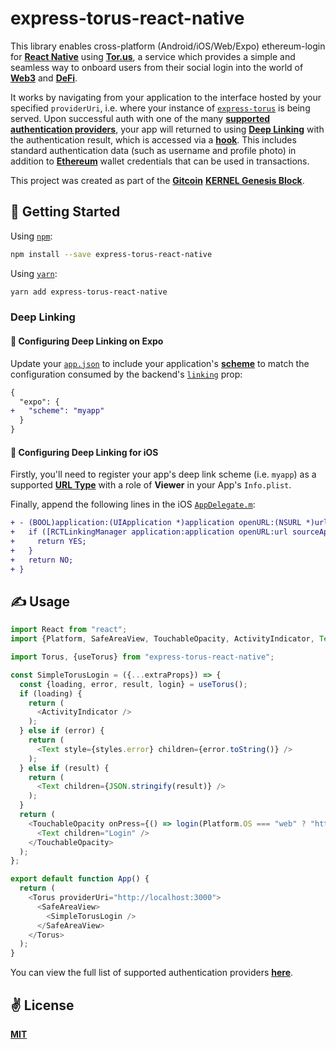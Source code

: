# express-torus-react-native

This library enables cross-platform (Android/iOS/Web/Expo) ethereum-login for [**React Native**](https://reactnative.dev/) using [**Tor.us**](https://tor.us/),  a service which provides a simple and seamless way to onboard users from their social login into the world of [**Web3**](https://web3js.readthedocs.io/en/v1.2.11/) and [**DeFi**](https://blog.coinbase.com/a-beginners-guide-to-decentralized-finance-defi-574c68ff43c4?gi=7db05dba5dc9).

It works by navigating from your application to the interface hosted by your specified `providerUri`, i.e. where your instance of [`express-torus`](https://github.com/cawfree/express-torus) is being served. Upon successful auth with one of the many [**supported authentication providers**](https://github.com/torusresearch/torus-direct-web-sdk/blob/9d024825ce1fad8cb31e7878ad6b85ba6d6025b4/examples/vue-app/src/App.vue#L24), your app will returned to using [**Deep Linking**](https://reactnavigation.org/docs/deep-linking) with the authentication result, which is accessed via a [**hook**](https://reactjs.org/docs/hooks-intro.html). This includes standard authentication data (such as username and profile photo) in addition to [**Ethereum**](https://ethereum.org/en/) wallet credentials that can be used in transactions.

This project was created as part of the [**Gitcoin**](https://gitcoin.co/) [**KERNEL Genesis Block**](https://gitcoin.co/blog/announcing-kernel/).

## 🚀 Getting Started

Using [`npm`](https://npmjs.com):

```bash
npm install --save express-torus-react-native
```

Using [`yarn`](https://yarnpkg.com):

```bash
yarn add express-torus-react-native
```

### Deep Linking

#### 🔗 Configuring Deep Linking on Expo
Update your [`app.json`](./example/app.json) to include your application's [**scheme**](https://docs.expo.io/workflow/linking/#in-a-standalone-app) to match the configuration consumed by the backend's [`linking`](https://github.com/cawfree/express-torus/blob/c92f831891c0d88dc4dd36b310bcfa75ae33032d/example/src/index.js#L87) prop:

```diff
{
  "expo": {
+   "scheme": "myapp"
  }
}
```

#### 🔗 Configuring Deep Linking for iOS
Firstly, you'll need to register your app's deep link scheme (i.e. `myapp`) as a supported [**URL Type**](https://developer.apple.com/documentation/uikit/inter-process_communication/allowing_apps_and_websites_to_link_to_your_content/defining_a_custom_url_scheme_for_your_app) with a role of **Viewer** in your App's `Info.plist`.

Finally, append the following lines in the iOS [`AppDelegate.m`](https://github.com/cawfree/express-torus-react-native/blob/master/example/ios/expresstorusreactnative/AppDelegate.m):

```diff
+ - (BOOL)application:(UIApplication *)application openURL:(NSURL *)url options:(NSDictionary<UIApplicationOpenURLOptionsKey,id> *)options {
+   if ([RCTLinkingManager application:application openURL:url sourceApplication:nil annotation:nil]) {
+     return YES;
+   }
+   return NO;
+ }
```

## ✍️ Usage

```javascript
import React from "react";
import {Platform, SafeAreaView, TouchableOpacity, ActivityIndicator, Text} from "react-native";

import Torus, {useTorus} from "express-torus-react-native";

const SimpleTorusLogin = ({...extraProps}) => {
  const {loading, error, result, login} = useTorus();
  if (loading) {
    return (
      <ActivityIndicator />
    );
  } else if (error) {
    return (
      <Text style={styles.error} children={error.toString()} />
    );
  } else if (result) {
    return (
      <Text children={JSON.stringify(result)} />
    );
  }
  return (
    <TouchableOpacity onPress={() => login(Platform.OS === "web" ? "http://localhost:19006" : "myapp://")}>
      <Text children="Login" />
    </TouchableOpacity>
  );
};

export default function App() {
  return (
    <Torus providerUri="http://localhost:3000">
      <SafeAreaView>
        <SimpleTorusLogin />
      </SafeAreaView>
    </Torus>
  );
}
```

You can view the full list of supported authentication providers [**here**](https://github.com/torusresearch/torus-direct-web-sdk/blob/9d024825ce1fad8cb31e7878ad6b85ba6d6025b4/examples/vue-app/src/App.vue#L24).

## ✌️ License
[**MIT**](./LICENSE)
